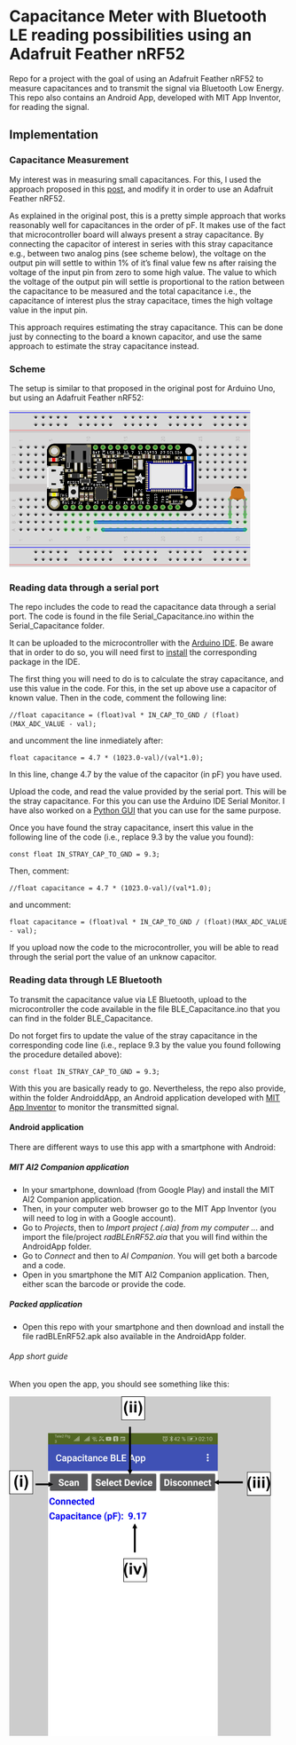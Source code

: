 # Capacitance Meter with Bluetooth LE reading possibilities using an Adafruit Feather nRF52

Repo for a project with the goal of using an Adafruit Feather nRF52 to measure capacitances and to transmit the signal via Bluetooth Low Energy.
This repo also contains an Android App, developed with MIT App Inventor, for reading the signal.

## Implementation

### Capacitance Measurement

My interest was in measuring small capacitances.
For this, I used the approach proposed in this [post](https://wordpress.codewrite.co.uk/pic/2014/01/21/cap-meter-with-arduino-uno/), 
and modify it in order to use an Adafruit Feather nRF52.

As explained in the original post, this is a pretty simple approach that works reasonably well for capacitances in the order of pF.
It makes use of the fact that microcontroller board will always present a stray capacitance.
By connecting the capacitor of interest in series with this stray capacitance e.g., between two analog pins (see scheme below), 
the voltage on the output pin will settle to within 1% of it’s final value few ns after raising the voltage of the input pin from zero to some high value. 
The value to which the voltage of the output pin will settle is proportional to the ration between the capacitance to be measured and the total capacitance i.e., the capacitance of interest plus the stray capacitace, times the high voltage value in the input pin.

This approach requires estimating the stray capacitance. This can be done just by connecting to the board a known capacitor, and use the same approach to estimate the stray capacitance instead.

### Scheme

The setup is similar to that proposed in the original post for Arduino Uno, but using an Adafruit Feather nRF52:

![scheme](AdafruitFeathernRF52CapacitanceMeter_bb.png)

### Reading data through a serial port

The repo includes the code to read the capacitance data through a serial port. The code is found in the file Serial_Capacitance.ino within the Serial_Capacitance folder.

It can be uploaded to the microcontroller with the [Arduino IDE](https://www.arduino.cc/en/Main/Software_). Be aware that in order to do so, you will need first to [install](https://learn.adafruit.com/bluefruit-nrf52-feather-learning-guide/arduino-bsp-setup) 
the corresponding package in the IDE.

The first thing you will need to do is to calculate the stray capacitance, and use this value in the code. For this, in the set up above use a capacitor of known value.
Then in the code, comment the following line:

```
//float capacitance = (float)val * IN_CAP_TO_GND / (float)(MAX_ADC_VALUE - val);
```

and uncomment the line inmediately after:

```
float capacitance = 4.7 * (1023.0-val)/(val*1.0);
```

In this line, change 4.7 by the value of the capacitor (in pF) you have used.

Upload the code, and read the value provided by the serial port. This will be the stray capacitance. For this you can use the Arduino IDE Serial Monitor. I have also worked on a [Python GUI](https://github.com/JSotres/serialReaderPython) 
that you can use for the same purpose.

Once you have found the stray capacitance, insert this value in the following line of the code (i.e., replace 9.3 by the value you found):

```
const float IN_STRAY_CAP_TO_GND = 9.3; 
```

Then, comment:

```
//float capacitance = 4.7 * (1023.0-val)/(val*1.0);
```

and uncomment:

```
float capacitance = (float)val * IN_CAP_TO_GND / (float)(MAX_ADC_VALUE - val);
```

If you upload now the code to the microcontroller, you will be able to read through the serial port the value of an unknow capacitor.

### Reading data through LE Bluetooth

To transmit the capacitance value via LE Bluetooth, upload to the microcontroller the code available in the file BLE_Capacitance.ino that you can find in the folder BLE_Capacitance.

Do not forget firs to update the value of the stray capacitance in the corresponding code line (i.e., replace 9.3 by the value you found following the procedure detailed above):

```
const float IN_STRAY_CAP_TO_GND = 9.3; 
```

With this you are basically ready to go. Nevertheless, the repo also provide, within the folder AndroiddApp, an Android application developed with [MIT App Inventor](https://appinventor.mit.edu/)
to monitor the transmitted signal. 

#### Android application

There are different ways to use this app with a smartphone with Android:

##### MIT AI2 Companion application

- In your smartphone, download (from Google Play) and install the MIT AI2 Companion application.
- Then, in your computer web browser go to the MIT App Inventor (you will need to log in with a Google account).
- Go to *Projects*, then to *Import project (.aia) from my computer ...* and import the file/project *radBLEnRF52.aia* that you will find within the AndroidApp folder.
- Go to *Connect* and then to *AI Companion*. You will get both a barcode and a code.
- Open in you smartphone the MIT AI2 Companion application. Then, either scan the barcode or provide the code.

##### Packed application

- Open this repo with your smartphone and then download and install the file radBLEnRF52.apk also available in the AndroidApp folder.

###### App short guide

When you open the app, you should see something like this:

![App](AppExplained.tif)

